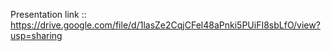 Presentation link :: https://drive.google.com/file/d/1lasZe2CqjCFel48aPnki5PUiFI8sbLfO/view?usp=sharing
